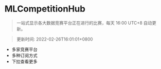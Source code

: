 # MLCompetitionHub

> 一站式显示各大数据竞赛平台正在进行的比赛，每天 16:00 UTC+8 自动更新。
  
> 更新时间: 2022-02-26T16:01:01+0800 

* 多家竞赛平台
* 多种订阅方式
* 下拉查看更多